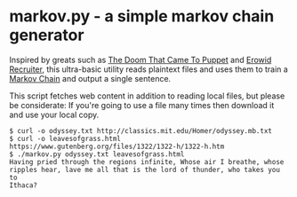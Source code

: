 markov.py - a simple markov chain generator
===========================================

Inspired by greats such as [The Doom That Came To
Puppet](http://thedoomthatcametopuppet.tumblr.com/) and [Erowid
Recruiter](https://twitter.com/erowidrecruiter), this ultra-basic utility
reads plaintext files and uses them to train a [Markov
Chain](http://en.wikipedia.org/wiki/Markov_chain) and output a single
sentence.

This script fetches web content in addition to reading local files, but please
be considerate: If you're going to use a file many times then download it and
use your local copy.

    $ curl -o odyssey.txt http://classics.mit.edu/Homer/odyssey.mb.txt
    $ curl -o leavesofgrass.html https://www.gutenberg.org/files/1322/1322-h/1322-h.htm
    $ ./markov.py odyssey.txt leavesofgrass.html
    Having pried through the regions infinite, Whose air I breathe, whose
    ripples hear, lave me all that is the lord of thunder, who takes you to
    Ithaca?
